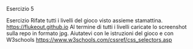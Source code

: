 Esercizio 5

Esercizio
Rifate tutti i livelli del gioco visto assieme stamattina. https://flukeout.github.io
Al termine di tutti i livelli caricate lo screenshot sulla repo in formato jpg.
Aiutatevi con le istruzioni del gioco e con W3schools https://www.w3schools.com/cssref/css_selectors.asp
